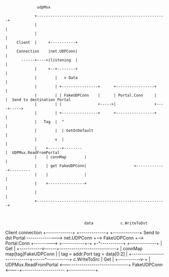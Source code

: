                   udpMux

                 +---------------------------------------------------------+
                 |                                                         |
                 |                                                         |
         Client  |     +-----------+                                       |
         Connection    |net.UDPConn|                                       |
           ------+---->|listening  |                                       |
                 |     +--+--------+                                       |
                 |        |   v Data                                       |
                 |        | +----------------+      +-----------------+    |
                 |        | | FakeUDPConn    |      | Portal.Conn     |    |  Send to destination Portal
                 |        | |                +----->|                 +----+----->
                 |        | +----------------+      +-----------------+    |
                 |   Tag  |  ^                                             |
                 |        |  | GetOrDefault                                |
                 |        v  |                                             |
                 |    +------+--------                                     |  UDPMux.ReadFromPortal
                 |    | connMap        |                                   |
                 |    | get FakeUDPConn|                     <-------------+---------
                 |    |                |                                   |
                 |    +----------------+                                   |
                 |                                                         |
                 +---------------------------------------------------------+



                                       data            c.WriteToDst
Client connection        +-------------+  +-------------+  +-------------+    Send to dst Portal
          ---------------> net.UDPConn +--> FakeUDPConn +--> Portal.Conn +--------->
                         +-----------+-+  +-^-----------+  +-------------+
                                     |  Get |
                         +-----------v------+----------------------------+
                         |         connMap   map[tag]FakeUDPConn         |
                         |  tag = addr.Port          tag = data[0:2]     |
                         +----------------------------+------^-----------+
                                c.WriteToSrc          | Get  |
                                          +-----------v-+    |                UDPMux.ReadFromPortal
          <-------------------------------+ FakeUDPConn <----+---------------------
                                          +-------------+